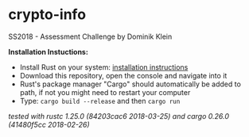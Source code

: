 # crypto-info
SS2018 - Assessment Challenge by Dominik Klein      

**Installation Instuctions:**
* Install Rust on your system: [installation instructions](https://www.rust-lang.org/en-US/install.html)
* Download this repository, open the console and navigate into it
* Rust's package manager "Cargo" should automatically be added to path, if not you might need to restart your computer
* Type: ```cargo build --release``` and then ```cargo run```

_tested with rustc 1.25.0 (84203cac6 2018-03-25) and cargo 0.26.0 (41480f5cc 2018-02-26)_

